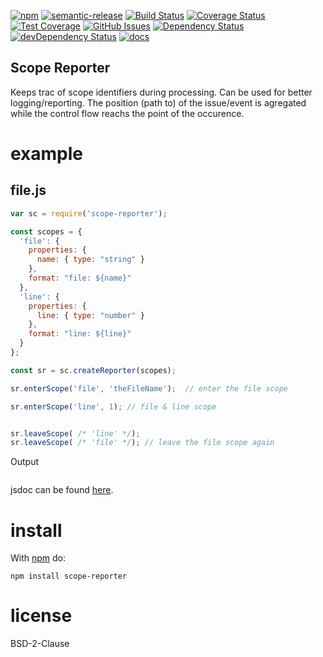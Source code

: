 
[![npm](https://img.shields.io/npm/v/scope-reporter.svg)](https://www.npmjs.com/package/scope-reporter)
[![semantic-release](https://img.shields.io/badge/%20%20%F0%9F%93%A6%F0%9F%9A%80-semantic--release-e10079.svg)](https://github.com/arlac77/scope-reporter)
[![Build Status](https://secure.travis-ci.org/arlac77/scope-reporter.png)](http://travis-ci.org/arlac77/scope-reporter)
[![Coverage Status](https://coveralls.io/repos/arlac77/scope-reporter/badge.svg?branch=master&service=github)](https://coveralls.io/github/arlac77/scope-reporter?branch=master)
[![Test Coverage](https://codeclimate.com/github/arlac77/scope-reporter/badges/coverage.svg)](https://codeclimate.com/github/arlac77/scope-reporter/coverage)
[![GitHub Issues](https://img.shields.io/github/issues/arlac77/scope-reporter.svg?style=flat-square)](https://github.com/arlac77/scope-reporter/issues)
[![Dependency Status](https://david-dm.org/arlac77/scope-reporter.svg)](https://david-dm.org/arlac77/scope-reporter)
[![devDependency Status](https://david-dm.org/arlac77/scope-reporter/dev-status.svg)](https://david-dm.org/arlac77/scope-reporter#info=devDependencies)
[![docs](http://inch-ci.org/github/arlac77/scope-reporter.svg?branch=master)](http://inch-ci.org/github/arlac77/scope-reporter)

Scope Reporter
--------------

Keeps trac of scope identifiers during processing.
Can be used for better logging/reporting.
The position (path to) of the issue/event is agregated while the
control flow reachs the point of the occurence.


# example

## file.js

```js
var sc = require('scope-reporter');

const scopes = {
  'file': {
    properties: {
      name: { type: "string" }
    },
    format: "file: ${name}"
  },
  'line': {
    properties: {
      line: { type: "number" }
    },
    format: "line: ${line}"
  }
};

const sr = sc.createReporter(scopes);

sr.enterScope('file', 'theFileName');  // enter the file scope

sr.enterScope('line', 1); // file & line scope


sr.leaveScope( /* 'line' */);
sr.leaveScope( /* 'file' */); // leave the file scope again

```

Output

```

```

jsdoc can be found [here](http://arlac77.github.io/modules/scope-reporter/doc/).

# install

With [npm](http://npmjs.org) do:

```
npm install scope-reporter
```

# license

BSD-2-Clause
